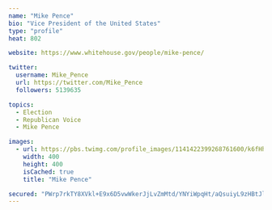 ```yaml
---
name: "Mike Pence"
bio: "Vice President of the United States"
type: "profile"
heat: 802

website: https://www.whitehouse.gov/people/mike-pence/

twitter:
  username: Mike_Pence
  url: https://twitter.com/Mike_Pence
  followers: 5139635

topics:
  - Election
  - Republican Voice
  - Mike Pence

images:
  - url: https://pbs.twimg.com/profile_images/1141422399268761600/k6fHhBbh_400x400.jpg
    width: 400
    height: 400
    isCached: true
    title: "Mike Pence"

secured: "PWrp7rkTY8XVkl+E9x6D5vwWkerJjLvZmMtd/YNYiWpqHt/aQsuiyL9zHBtJlbPtaG3hMCtmK+4saAApS1brfnVh4UFUQ17mdmiUBnf5oMKj0gnoqysPqDwfGQij/1iUgC9pVgL1ol74tZsZppS1wUGgRNAPvAd0PgJrrd/cIdBPlmY7N5oa5lfmnyWCgf6TIcl0ovtczCd09qd3BEXORP0pmaGssxEuvwyRwsWwFt8qjzmr58U71j/CGxlgP0zXuhwzlr9ETYNoacTDXzYLrfRXtyXA/NFik0KJgxqnn0fHdFKwBYS00DEGuO751g2IffuGwj94PDjXaL4CC6smIqXMMf3a2wVJSGVMn4/6VmLt1BEEiVDAzvolHCqq/ISa;HOEqP3WL0cVaHzXbiaH8bw=="
---
```


